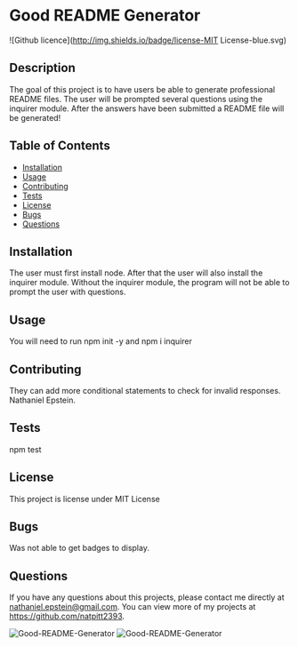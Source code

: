 # Good README Generator
  ![Github licence](http://img.shields.io/badge/license-MIT License-blue.svg)
  
  ## Description 
  The goal of this project is to have users be able to generate professional README files. The user will be prompted several questions using the inquirer module. After the answers have been submitted a README file will be generated!
  ## Table of Contents
  * [Installation](#installation)
  * [Usage](#usage)
  * [Contributing](#contributing)
  * [Tests](#tests)
  * [License](#license)
  * [Bugs](#bugs)
  * [Questions](#questions)
  
  ## Installation 
  The user must first install node. After that the user will also install the inquirer module. Without the inquirer module, the program will not be able to prompt the user with questions.
  ## Usage 
  You will need to run npm init -y and npm i inquirer
  ## Contributing 
  They can add more conditional statements to check for invalid responses. Nathaniel Epstein.
  ## Tests
  npm test
  ## License 
  This project is license under MIT License
  ## Bugs
  Was not able to get badges to display.

  ## Questions
  If you have any questions about this projects, please contact me directly at nathaniel.epstein@gmail.com. You can view more of my projects at https://github.com/natpitt2393.

  ![Good-README-Generator](./Nat-Epstein-tutorial.gif)
  ![Good-README-Generator](./Nat-Epstein-tutorial.png)